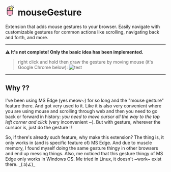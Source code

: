 # ![mouseGesture icon](src/images/mouseGesture-32.png) mouseGesture

Extension that adds mouse gestures to your browser. Easily navigate with customizable gestures for common actions like scrolling, navigating back and forth, and more.

***

**⚠ It's not complete! Only the basic idea has been implemented.**

> right click and hold then draw the gesture by moving mouse (it's Google Chrome below):
> ![test](https://github.com/user-attachments/assets/5716cd88-5122-46b8-82ce-42332350be0d)

***

## Why ??

I've been using MS Edge (yes meow~) for so long and the "mouse gesture" feature there. And got very used to it. Like it is also very convenient where you are using mouse and scrolling through web
and then you need to go back or forward in history: *you need to move cursor all the way to the top left corner and click* (very inconvenient ~). But with gesture, wherever the cursuor is, just do
the gesture !!

So, if there's already such feature, why make this extension? The thing is, it only works in (and is specific feature of) MS Edge. And due to muscle memory, I found myself doing the same gesture thingy
in other browsers and end up messing things. Also, me noticed that this gesture thingy of MS Edge only works in Windows OS. Me tried in Linux, it doesn't ~work~ exist there. \_(:з)∠)\_
